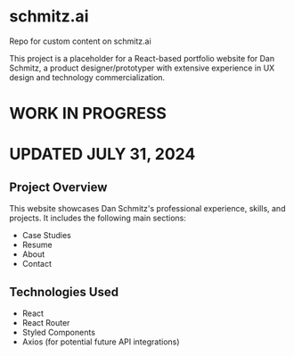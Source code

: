 # schmitz.ai
Repo for custom content on schmitz.ai

This project is a placeholder for a React-based portfolio website for Dan Schmitz, a product designer/prototyper with extensive experience in UX design and technology commercialization.

# WORK IN PROGRESS 
# UPDATED JULY 31, 2024

## Project Overview

This website showcases Dan Schmitz's professional experience, skills, and projects. It includes the following main sections:

- Case Studies
- Resume
- About
- Contact

## Technologies Used

- React
- React Router
- Styled Components
- Axios (for potential future API integrations)

